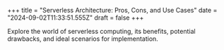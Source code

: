 +++
title = "Serverless Architecture: Pros, Cons, and Use Cases"
date = "2024-09-02T11:33:51.555Z"
draft = false
+++

  Explore the world of serverless computing, its benefits, potential drawbacks, and ideal scenarios for implementation.
        